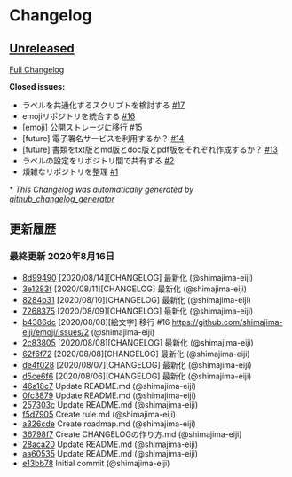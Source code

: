 # Changelog

## [Unreleased](https://github.com/shimajima-eiji/Github_scout/tree/HEAD)

[Full Changelog](https://github.com/shimajima-eiji/Github_scout/compare/e13bb781baab8d84c4e6f6bd6b7b8f16ee9db8f0...HEAD)

**Closed issues:**

- ラベルを共通化するスクリプトを検討する [\#17](https://github.com/shimajima-eiji/Github_scout/issues/17)
- emojiリポジトリを統合する [\#16](https://github.com/shimajima-eiji/Github_scout/issues/16)
- \[emoji\] 公開ストレージに移行 [\#15](https://github.com/shimajima-eiji/Github_scout/issues/15)
- \[future\] 電子署名サービスを利用するか？ [\#14](https://github.com/shimajima-eiji/Github_scout/issues/14)
- \[future\] 書類をtxt版とmd版とdoc版とpdf版をそれぞれ作成するか？ [\#13](https://github.com/shimajima-eiji/Github_scout/issues/13)
- ラベルの設定をリポジトリ間で共有する [\#2](https://github.com/shimajima-eiji/Github_scout/issues/2)
- 煩雑なリポジトリを整理 [\#1](https://github.com/shimajima-eiji/Github_scout/issues/1)



\* *This Changelog was automatically generated by [github_changelog_generator](https://github.com/github-changelog-generator/github-changelog-generator)*
## 更新履歴

### 最終更新 2020年8月16日
- [8d99490](https://github.com/shimajima-eiji/Github_scout/commit/8d9949074dbbd54e9db1d78b4cd48da3c8fa3901) [2020/08/14][CHANGELOG] 最新化 (@shimajima-eiji)
- [3e1283f](https://github.com/shimajima-eiji/Github_scout/commit/3e1283fe34db240803eef89c5c9ac00dd2c35e34) [2020/08/11][CHANGELOG] 最新化 (@shimajima-eiji)
- [8284b31](https://github.com/shimajima-eiji/Github_scout/commit/8284b314f4a82012049037d209ce7721adb7073b) [2020/08/10][CHANGELOG] 最新化 (@shimajima-eiji)
- [7268375](https://github.com/shimajima-eiji/Github_scout/commit/72683759dfb40461eaaec3c88a96b2e545bd993d) [2020/08/09][CHANGELOG] 最新化 (@shimajima-eiji)
- [b4386dc](https://github.com/shimajima-eiji/Github_scout/commit/b4386dcdf0237a4b77c782addcd35423416ec7e6) [2020/08/08][絵文字] 移行 #16 https://github.com/shimajima-eiji/emoji/issues/2 (@shimajima-eiji)
- [2c83805](https://github.com/shimajima-eiji/Github_scout/commit/2c83805f9b7df1dde8be241ee34e36b57b53cbe1) [2020/08/08][CHANGELOG] 最新化 (@shimajima-eiji)
- [62f6f72](https://github.com/shimajima-eiji/Github_scout/commit/62f6f725f7739f4cfa705b4db0c3186e60248a0e) [2020/08/08][CHANGELOG] 最新化 (@shimajima-eiji)
- [de4f028](https://github.com/shimajima-eiji/Github_scout/commit/de4f028fd3056921f8f1f200d4e9c5f933ad634b) [2020/08/07][CHANGELOG] 最新化 (@shimajima-eiji)
- [d5ce6f6](https://github.com/shimajima-eiji/Github_scout/commit/d5ce6f6d97a85044962721470ae8e6cbe6c2adb3) [2020/08/06][CHANGELOG] 最新化 (@shimajima-eiji)
- [46a18c7](https://github.com/shimajima-eiji/Github_scout/commit/46a18c73e220f92868c442f0ff9d15e2dd16b345) Update README.md (@shimajima-eiji)
- [0fc3879](https://github.com/shimajima-eiji/Github_scout/commit/0fc38791e1f4d1b640c28089d24e5a28742e34cb) Update README.md (@shimajima-eiji)
- [257303c](https://github.com/shimajima-eiji/Github_scout/commit/257303c467855d4baa20eebd5ec60e1cb86ed94e) Update README.md (@shimajima-eiji)
- [f5d7905](https://github.com/shimajima-eiji/Github_scout/commit/f5d7905286b3df9680f6e8f0ed48cf3357429b7a) Create rule.md (@shimajima-eiji)
- [a326cde](https://github.com/shimajima-eiji/Github_scout/commit/a326cdee616f0f2b5bf82f35d2e1c2a4b0120d32) Create roadmap.md (@shimajima-eiji)
- [36798f7](https://github.com/shimajima-eiji/Github_scout/commit/36798f743ca271772b7f587764ce06eb4ed9a73a) Create CHANGELOGの作り方.md (@shimajima-eiji)
- [28aca20](https://github.com/shimajima-eiji/Github_scout/commit/28aca20a70fc35c6a42524a1d4a4e0ca72af3bb5) Update README.md (@shimajima-eiji)
- [aa60535](https://github.com/shimajima-eiji/Github_scout/commit/aa60535f8eaaff3ce242b0c7c410f8b0d822fb72) Update README.md (@shimajima-eiji)
- [e13bb78](https://github.com/shimajima-eiji/Github_scout/commit/e13bb781baab8d84c4e6f6bd6b7b8f16ee9db8f0) Initial commit (@shimajima-eiji)
